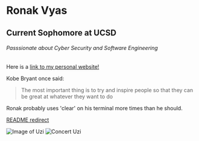 # Ronak Vyas
## Current Sophomore at UCSD
###### Passsionate about Cyber Security and Software Engineering

Here is a [link to my personal website!](http://ronakvyas.tk)

Kobe Bryant once said:
> The most important thing is to try and inspire people so that they can be great at whatever they want to do

Ronak probably uses 'clear' on his terminal more times than he should.

[README redirect](README.md)


![Image of Uzi](https://www.inquirer.com/resizer/3QWGIVH7J-4r1kGszJ1NdB4D9Z0=/1400x932/smart/arc-anglerfish-arc2-prod-pmn.s3.amazonaws.com/public/IFAKODEK3ZFD5D2SNZ2MOFLLZM.jpg)
![Concert Uzi](https://s.abcnews.com/images/US/lil-uzi-gty-er-190825_hpMain_4x3_992.jpg)


